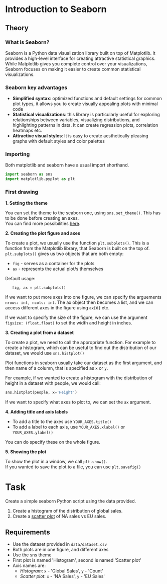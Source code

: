# Introduction to Seaborn

## Theory

### What is Seaborn?
Seaborn is a Python data visualization library built on top of Matplotlib. 
It provides a high-level interface for creating attractive statistical graphics. 
While Matplotlib gives you complete control over your visualizations, Seaborn focuses on making it easier to create common statistical visualizations.

### Seaborn key advantages
- **Simplified syntax**: optimized functions and default settings for common plot types, it allows you to create visually appealing plots with minimal code
- **Statistical visualizations**: this library is particularly useful for exploring relationships between variables, visualizing distributions, and highlighting patterns in data.
It can create regression plots, correlation heatmaps etc.
- **Attractive visual styles**: It is easy to create aesthetically pleasing graphs with default styles and color palettes

### Importing
Both matplotlib and seaborn have a usual import shorthand.
```python
import seaborn as sns
import matplotlib.pyplot as plt
```


### First drawing
**1. Setting the theme**  
  
You can set the theme to the seaborn one, using ```sns.set_theme()```. This has to be done before creating an axes.  
You can find more possibilities [here](https://seaborn.pydata.org/tutorial/aesthetics.html).

**2. Creating the plot figure and axes**  
  
To create a plot, we usually use the function ```plt.subplots()```.
This is a function from the Matplotlib library, that Seaborn is built on the top of.  
```plt.subplots()``` gives us two objects that are both empty: 
   - ```fig``` - serves as a container for the plots
   - ```ax``` - represents the actual plot/s themselves

Default usage:
```python
   fig, ax = plt.subplots()
```

If we want to put more axes into one figure, we can specify the arguements ```nrows: int, ncols: int```. The ax object then becomes a list, and we can access different axes in the figure using ```ax[0]``` etc.  

If we want to specify the size of the figure, we can use the argument ```figsize: (float,float)``` to set the width and height in inches.

**3. Creating a plot from a dataset**  
  
To create a plot, we need to call the appropriate function.
For example to create a histogram, which can be useful to find out the distribution of our dataset, we would use ```sns.histplot()```  

Plot functions in seaborn usually take our dataset as the first argument, and then name of a column, that is specified as ```x``` or ```y```.  

For example, if we wanted to create a histogram with the distribution of height in a dataset with people, we would call:
```python
sns.histplot(people, x='Height')
```

If we want to specify what axes to plot to, we can set the ```ax``` argument.

**4. Adding title and axis labels**
- To add a title to the axes use ```YOUR_AXES.title()```
- To add a label to each axis, use ```YOUR_AXES.xlabel()``` or ```YOUR_AXES.ylabel()```

You can do specify these on the whole figure.

**5. Showing the plot**

To show the plot in a window, we call ```plt.show()```.  
If you wanted to save the plot to a file, you can use ```plt.savefig()```

# Task

Create a simple seaborn Python script using the data provided.

1. Create a histogram of the distribution of global sales.
2. Create a [scatter plot](https://seaborn.pydata.org/generated/seaborn.scatterplot.html) of NA sales vs EU sales.

## Requirements
- Use the dataset provided in ```data/dataset.csv```
- Both plots are in one figure, and different axes
- Use the sns theme
- First plot is named 'Histogram', second is named 'Scatter plot'
- Axis names are:
  - *Histogram*: ```x``` - 'Global Sales', ```y``` - 'Count'
  - *Scatter plot*: ```x``` - 'NA Sales', ```y``` - 'EU Sales'
